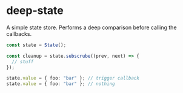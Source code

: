 # deep-state

A simple state store. Performs a deep comparison before calling the callbacks.

```ts
const state = State();

const cleanup = state.subscrube((prev, next) => {
  // stuff
});

state.value = { foo: "bar" }; // trigger callback
state.value = { foo: "bar" }; // nothing
```
